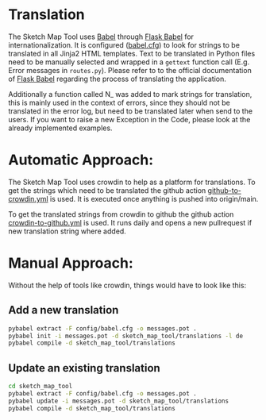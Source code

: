 # Translation

The Sketch Map Tool uses [Babel](https://babel.pocoo.org/en/latest/) through [Flask Babel](https://github.com/python-babel/flask-babel) for internationalization.
It is configured ([babel.cfg](../babel.cfg)) to look for strings to be translated in all Jinja2 HTML templates.
Text to be translated in Python files need to be manually selected and wrapped in a `gettext` function call (E.g. Error messages in `routes.py`).
Please refer to to the official documentation of [Flask Babel](https://python-babel.github.io/flask-babel/index.html#translating-applications) regarding the process of translating the application.

Additionally a function called N_ was added to mark strings for translation, this is mainly used in the context of errors, since they should not be translated in the error log, but need to be translated later when send to the users. If you want to raise a new Exception in the Code, please look at the already implemented examples.

# Automatic Approach:

The Sketch Map Tool uses crowdin to help as a platform for translations. To get the strings which need to be translated the github
action [github-to-crowdin.yml](../.github/workflows/github-to-crowdin.yml) is used. It is executed once anything is pushed into origin/main.

To get the translated strings from crowdin to github the github action [crowdin-to-github.yml](../.github/workflows/crowdin-to-github.yml)
is used. It runs daily and opens a new pullrequest if new translation string where added.


# Manual Approach: 
Without the help of tools like crowdin, things would have to look like this:

## Add a new translation

```bash
pybabel extract -F config/babel.cfg -o messages.pot .
pybabel init -i messages.pot -d sketch_map_tool/translations -l de
pybabel compile -d sketch_map_tool/translations
```

## Update an existing translation

```bash
cd sketch_map_tool
pybabel extract -F config/babel.cfg -o messages.pot .
pybabel update -i messages.pot -d sketch_map_tool/translations
pybabel compile -d sketch_map_tool/translations
```

